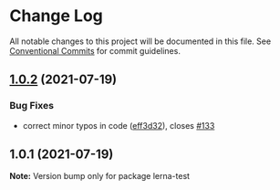 # Change Log

All notable changes to this project will be documented in this file.
See [Conventional Commits](https://conventionalcommits.org) for commit guidelines.

## [1.0.2](https://github.com/BiruliaRaman/lerna-tests/compare/v1.0.1...v1.0.2) (2021-07-19)


### Bug Fixes

* correct minor typos in code ([eff3d32](https://github.com/BiruliaRaman/lerna-tests/commit/eff3d32bdb4609827448d15d02e8d3edb6352b50)), closes [#133](https://github.com/BiruliaRaman/lerna-tests/issues/133)





## 1.0.1 (2021-07-19)

**Note:** Version bump only for package lerna-test
